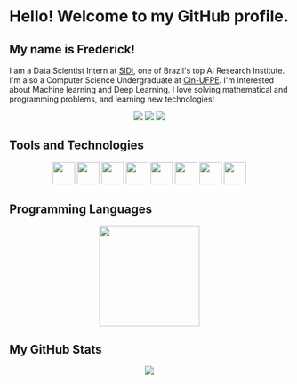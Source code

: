 <head>
          <link rel="stylesheet" type='text/css' href="https://cdn.jsdelivr.net/gh/devicons/devicon@latest/devicon.min.css" />
</head>


# Hello! Welcome to my GitHub profile.
## My name is Frederick!

I am a Data Scientist Intern at [SiDi](https://www.sidi.org.br/pt-br/), one of Brazil's top AI Research Institute. I'm also a Computer Science Undergraduate at [Cin-UFPE](https://portal.cin.ufpe.br/). I'm interested about Machine learning and Deep Learning. I love solving mathematical and programming problems, and learning new technologies!

<div align="center">
    <a href="https://www.instagram.com/frederick.exe/" target="_blank"><img src="https://img.shields.io/badge/-Instagram-%23E4405F?style=for-the-badge&logo=instagram&logoColor=white" target="_blank"></a>
    <a href = "mailto:fal5@cin.ufpe.br"><img src="https://img.shields.io/badge/Gmail-D14836?style=for-the-badge&logo=gmail&logoColor=white" target="_blank"></a>
    <a href="https://www.linkedin.com/authwall?trk=bf&trkInfo=AQGfeuL2lsNScQAAAYjWRo2AqBa9OcZt8dbb1dEdJ5SawKAnYQRvwBGUWniXOQ9o65t5TAiVBqogqv5WbsvnL3U1ofRNqEUWWbQEncy9VA1tBSfCZ_Gko1ElKrETo4G4q_UNA6Q=&original_referer=&sessionRedirect=https%3A%2F%2Fwww.linkedin.com%2Fin%2Ffrederick-lopes-a02220202%2F" target="_blank"><img src="https://img.shields.io/badge/-LinkedIn-%230077B5?style=for-the-badge&logo=linkedin&logoColor=white" target="_blank"></a>   
</div>

## Tools and Technologies

<div align="center">  
    <img src="https://cdn.jsdelivr.net/gh/devicons/devicon@latest/icons/pytorch/pytorch-original.svg" width="40" height="40"/>
    <img src="https://cdn.jsdelivr.net/gh/devicons/devicon/icons/java/java-original-wordmark.svg" width="40" height="40"/> 
    <img src="https://cdn.jsdelivr.net/gh/devicons/devicon/icons/python/python-original.svg" width="40" height="40"/>
    <img src="https://cdn.jsdelivr.net/gh/devicons/devicon@latest/icons/docker/docker-plain-wordmark.svg" width="40" height="40"/>
    <img src="https://cdn.jsdelivr.net/gh/devicons/devicon/icons/cplusplus/cplusplus-original.svg" width="40" height="40"/> 
    <img src="https://cdn.jsdelivr.net/gh/devicons/devicon/icons/jupyter/jupyter-original-wordmark.svg" width="40" height="40"/> 
    <img src="https://cdn.jsdelivr.net/gh/devicons/devicon/icons/pandas/pandas-original-wordmark.svg" width="40" height="40"/> 
    <img src="https://cdn.jsdelivr.net/gh/devicons/devicon/icons/numpy/numpy-original.svg" width="40" height="40"/>
</div>

## Programming Languages

<div align="center">
    <a href="https://github.com/FrederickAlmeida">
        <img height="180em" src="https://github-readme-stats.vercel.app/api/top-langs/?username=FrederickAlmeida&layout=compact&langs_count=7&theme=dracula" style="border: none;"/>
    </a>
</div>

## My GitHub Stats

<div align="center">
    <img src="https://github-readme-stats.vercel.app/api?username=FrederickAlmeida&show_icons=true&theme=tokyonight" style="border: none;"/>
</div>
